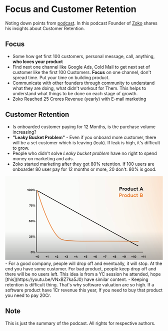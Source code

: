 # Focus and Customer Retention

Noting down points from [podcast](https://youtu.be/BJ2f8wSeccU?t=2126). In this podcast Founder of [Zoko](https://www.zoko.io/) shares his insights about Customer Retention.

## Focus

- Some how get first 100 customers, personal message, call, anything, **who loves your product**
- Find next one channel like Google Ads, Cold Mail to get next set of customer like the first 100 Customers. **Focus** on one channel, don't spread time. Put your time on building product.
- Communicate with other founders through community to understand what they are doing, what didn't workout for Them. This helps to understand what things to be done on each stage of growth.
- Zoko Reached 25 Crores Revenue (yearly) with E-mail marketing

## Customer Retention
- Is onboarded customer paying for 12 Months, is the purchase volume increasing?
- **"Leaky Bucket Problem"** - Even if you onboard more customer, there will be a set customer which is leaving (leak). If leak is high, it's difficult to grow.
- People who didn't solve *Leaky bucket problem* have no right to spend money on marketing and ads.
- Zoko started marketing after they got 80% retention. If 100 users are onboarder 80 user pay for 12 months or more, 20 don't. 80% is good.
<img width="600" src="/content/images/retention_chart.png" />
- For a good company, people will drop off and eventually, it will stop. At the end you have some customer. For bad product, people keep drop off and there will be no users left. This idea is from a YC session he attended, hope [this](https://youtu.be/VNxBZ7ka5J0) have similar content.
- Keeping retention is difficult thing. That's why software valuation are so high. If a software product have 1Cr revenue this year, If you need to buy that product you need to pay 20Cr.

## Note
This is just the summary of the podcast. All rights for respective authors.